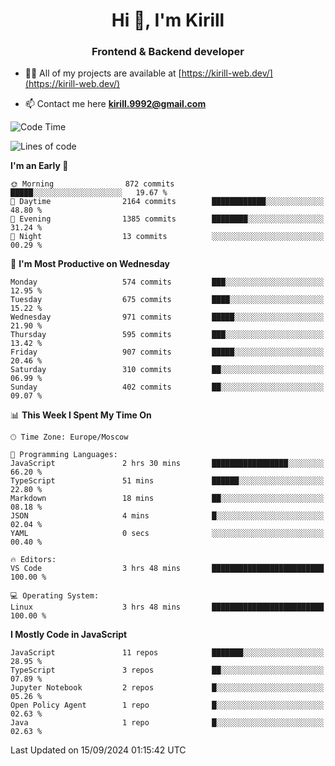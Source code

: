 <h1 align="center">Hi 👋, I'm Kirill</h1>
<h3 align="center">Frontend & Backend developer</h3>

- 👨‍💻 All of my projects are available at [https://kirill-web.dev/](https://kirill-web.dev/)

- 📫 Contact me here **kirill.9992@gmail.com**











<!--START_SECTION:waka-->
![Code Time](http://img.shields.io/badge/Code%20Time-1%2C959%20hrs%2041%20mins-blue)

![Lines of code](https://img.shields.io/badge/From%20Hello%20World%20I%27ve%20Written-4.3%20million%20lines%20of%20code-blue)

**I'm an Early 🐤** 

```text
🌞 Morning                872 commits         █████░░░░░░░░░░░░░░░░░░░░   19.67 % 
🌆 Daytime                2164 commits        ████████████░░░░░░░░░░░░░   48.80 % 
🌃 Evening                1385 commits        ████████░░░░░░░░░░░░░░░░░   31.24 % 
🌙 Night                  13 commits          ░░░░░░░░░░░░░░░░░░░░░░░░░   00.29 % 
```
📅 **I'm Most Productive on Wednesday** 

```text
Monday                   574 commits         ███░░░░░░░░░░░░░░░░░░░░░░   12.95 % 
Tuesday                  675 commits         ████░░░░░░░░░░░░░░░░░░░░░   15.22 % 
Wednesday                971 commits         █████░░░░░░░░░░░░░░░░░░░░   21.90 % 
Thursday                 595 commits         ███░░░░░░░░░░░░░░░░░░░░░░   13.42 % 
Friday                   907 commits         █████░░░░░░░░░░░░░░░░░░░░   20.46 % 
Saturday                 310 commits         ██░░░░░░░░░░░░░░░░░░░░░░░   06.99 % 
Sunday                   402 commits         ██░░░░░░░░░░░░░░░░░░░░░░░   09.07 % 
```


📊 **This Week I Spent My Time On** 

```text
🕑︎ Time Zone: Europe/Moscow

💬 Programming Languages: 
JavaScript               2 hrs 30 mins       █████████████████░░░░░░░░   66.20 % 
TypeScript               51 mins             ██████░░░░░░░░░░░░░░░░░░░   22.80 % 
Markdown                 18 mins             ██░░░░░░░░░░░░░░░░░░░░░░░   08.18 % 
JSON                     4 mins              █░░░░░░░░░░░░░░░░░░░░░░░░   02.04 % 
YAML                     0 secs              ░░░░░░░░░░░░░░░░░░░░░░░░░   00.40 % 

🔥 Editors: 
VS Code                  3 hrs 48 mins       █████████████████████████   100.00 % 

💻 Operating System: 
Linux                    3 hrs 48 mins       █████████████████████████   100.00 % 
```

**I Mostly Code in JavaScript** 

```text
JavaScript               11 repos            ███████░░░░░░░░░░░░░░░░░░   28.95 % 
TypeScript               3 repos             ██░░░░░░░░░░░░░░░░░░░░░░░   07.89 % 
Jupyter Notebook         2 repos             █░░░░░░░░░░░░░░░░░░░░░░░░   05.26 % 
Open Policy Agent        1 repo              █░░░░░░░░░░░░░░░░░░░░░░░░   02.63 % 
Java                     1 repo              █░░░░░░░░░░░░░░░░░░░░░░░░   02.63 % 
```




 Last Updated on 15/09/2024 01:15:42 UTC
<!--END_SECTION:waka-->
